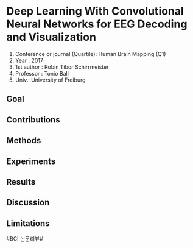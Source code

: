 # Deep Learning With Convolutional Neural Networks for EEG Decoding and Visualization

1. Conference or journal (Quartile): Human Brain Mapping (Q1)
2. Year : 2017
3. 1st author : Robin Tibor Schirrmeister
4. Professor : Tonio Ball
5. Univ.: University of Freiburg

## Goal

## Contributions

## Methods

## Experiments

## Results

## Discussion

## Limitations

#BCI 논문리뷰#
